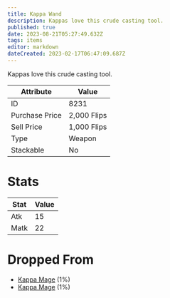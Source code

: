 ```yaml
---
title: Kappa Wand
description: Kappas love this crude casting tool.
published: true
date: 2023-08-21T05:27:49.632Z
tags: items
editor: markdown
dateCreated: 2023-02-17T06:47:09.687Z
---
```


Kappas love this crude casting tool.

|Attribute|Value|
|-|-|
|ID|8231|
|Purchase Price|2,000 Flips|
|Sell Price|1,000 Flips|
|Type|Weapon|
|Stackable|No|

# Stats
|Stat|Value|
|-|-|
|Atk|15|
|Matk|22|

# Dropped From
 * [Kappa Mage](/monsters/kappa-mage) (1%)
 * [Kappa Mage](/monsters/kappa-mage) (1%)
